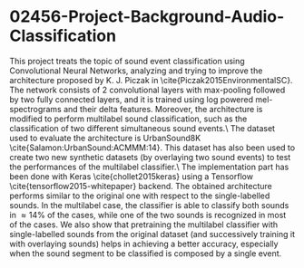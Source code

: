 # 02456-Project-Background-Audio-Classification
This project treats the topic of sound event classification using Convolutional Neural Networks, analyzing and trying to improve the architecture proposed by K. J. Piczak in \cite{Piczak2015EnvironmentalSC}. The network consists of 2 convolutional layers with max-pooling followed by two fully connected layers, and it is trained using log powered mel-spectrograms and their delta features. Moreover, the architecture is modified to perform multilabel sound classification, such as the classification of two different simultaneous sound events.\\
The dataset used to evaluate the architecture is UrbanSound8K \cite{Salamon:UrbanSound:ACMMM:14}. This dataset has also been used to create two new synthetic datasets (by overlaying two sound events) to test the performances of the multilabel classifier.\\
The implementation part has been done with Keras \cite{chollet2015keras} using a Tensorflow \cite{tensorflow2015-whitepaper} backend. The obtained architecture performs similar to the original one with respect to the single-labelled sounds. In the multilabel case, the classifier is able to classify both sounds in $\approx14\%$ of the cases, while one of the two sounds is recognized in most of the cases. We also show that pretraining the multilabel classifier with single-labelled sounds from the original dataset (and successively training it with overlaying sounds) helps in achieving a better accuracy, especially when the sound segment to be classified is composed by a single event.  
